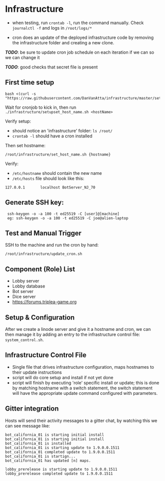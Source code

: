 # Infrastructure

- when testing, run `crontab -l`, run the command manually. Check `journalctl -f` and logs in `/root/logs/*`
 
 
- cron does an update of the deployed infrastructure code by removing the infrastructure folder and creating a 
  new clone.
  

***TODO***: be sure to update cron job schedule on each iteration 
if we can so we can change it

***TODO***: good checks that secret file is present


## First time setup

```
bash <(curl -s "https://raw.githubusercontent.com/DanVanAtta/infrastructure/master/setup/first_time_setup.sh")
```

Wait for cronjob to kick in, then run `./infrastructure/setupset_host_name.sh <hostName>`



Verify setup:
* should notice an 'infrastructure' folder: `ls /root/`
* `crontab -l` should have a cron installed

Then set hostname:
```
/root/infrastructure/set_host_name.sh {hostname}
```
Verify:
* `/etc/hostname` should contain the new name
* `/etc/hosts` file should look like this:
```
127.0.0.1       localhost BotServer_NJ_70
```


## Generate SSH key:
```
 ssh-keygen -o -a 100 -t ed25519 -C [user]@[machine]
 eg: ssh-keygen -o -a 100 -t ed25519 -C joe@alien-laptop
```

## Test and Manual Trigger
SSH to the machine and run the cron by hand:
```
/root/infrastructure/update_cron.sh
```


## Component (Role) List

- Lobby server
- Lobby database
- Bot server
- Dice server
- https://forums.triplea-game.org


## Setup & Configuration

After we create a linode server and give it a hostname and cron, we can then manage it by adding an entry
to the infrastructure control file: `system_control.sh`.


## Infrastructure Control File

- Single file that drives infrastructure configuration, maps hostnames to their update instructions
- script will do core setup and install if not yet done
- script will finish by executing 'role' specific install or update; this is done by matching
hostname with a switch statement, the switch statement will have the appropriate update command
configured with parameters.


## Gitter integration

Hosts will send their activity messages to a gitter chat, by watching this we can see message like:

```
bot_california_01 is starting initial install
bot_california_01 is starting initial install
bot_california_01 is installed
bot_california_01 is starting update to 1.9.0.0.1511
bot_california_01 completed update to 1.9.0.0.1511
bot_california_01 is startign...
bot_california_01 has updated [n] maps.

lobby_prerelease is starting update to 1.9.0.0.1511
lobby_prerelease completed update to 1.9.0.0.1511
```
